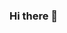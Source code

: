 ### Hi there 👋

<!--
**kirekaa/kirekaa** is a ✨ _special_ ✨ repository because its `README.md` (this file) appears on your GitHub profile.

Here are some ideas to get you started:

- 🔭 I’m currently working on ...
- 🌱 I’m currently learning ...
- 👯 I’m looking to collaborate on ...
- 🤔 I’m looking for help with ...
- 💬 Ask me about ...accounts
- 📫 How to reach me: ...
- 😄 Pronouns: ...
- ⚡ Fun fact: ...
-->
